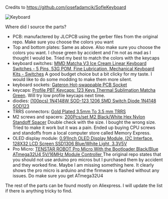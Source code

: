 Credits to https://github.com/josefadamcik/SofleKeyboard

![Keyboard](https://i.imgur.com/K0SJ8Lt.jpeg)

Where did I source the parts?

- PCB: manufactered by JLCPCB using the gerber files from the original repo. Make sure you choose the colors you want
- Top and bottom plates: Same as above. Also make sure you choose the colors you want. I chose green by accident and I'm not as mad as I thought I would be. Tried my best to match the colors with the keycaps
- keyboard switches: [MMD Matcha V3 Ice Cream Linear Keyboard Switches - 5 Pins, 53G POM, Fine Lubrication, Mechanical Keyboard Kits - Switches](https://www.temu.com/goods.html?_bg_fs=1&goods_id=601099632284006&sku_id=17592645242830&_x_sessn_id=tmovbfz5ww&refer_page_name=bgt_order_detail&refer_page_id=10045_1742357108022_4x8l5d4u64&refer_page_sn=10045) A good budget choice but a bit clicky for my taste. I would like to do some modding to make them more silent.
- keyboard sockets: [Gateron Hot-swappable PCB Socket](https://www.aliexpress.com/item/1005002637150446.html?spm=a2g0o.order_detail.order_detail_item.5.4e9ef19cmeAxVf)
- keycaps: [Profile PBT Keycaps: 123 Keys Thermal Sublimation Matcha Green](https://www.temu.com/goods.html?_bg_fs=1&goods_id=601099565803282&sku_id=17592415216952&_x_sessn_id=tmovbfz5ww&refer_page_name=bgt_order_detail&refer_page_id=10045_1742357370351_qpzpx6xphz&refer_page_sn=10045). Will try low profile keycaps next time.
- diodies: [(100pcs) 1N4148W SOD-123 1206 SMD Switch Diode 1N4148 SOD123](https://www.aliexpress.com/item/1005004629414782.html?spm=a2g0o.order_list.order_list_main.51.531a1802VA8TUC)
- TRRS connectors:  [Gold Plated 3.5mm To 3.5 mm TRRS](https://www.aliexpress.com/item/1005006954874186.html?spm=a2g0o.order_detail.order_detail_item.3.763af19c732NV2)
- M2 screws and spacers: [200Pcs/set M2 Black/White Hex Nylon Standoff Spacer](https://www.aliexpress.com/item/32862529967.html?spm=a2g0o.order_list.order_list_main.11.514a1802L2gtiv) Double check with the size. I bought the wrong size. Tried to make it work but it was a pain. Ended up buying CPU screws and standoffs from a local computer store called Memory Express.
- OLED display module: [0.91Inch OLED Display Module, I2C Interface, 128X32 LCD Screen SSD1306 Blue/White Light, 3.3V5V](https://www.aliexpress.com/item/1005007302239124.html?spm=a2g0o.order_detail.order_detail_item.3.6204f19cTVuRRy)
- Pro Micro: [TENSTAR ROBOT Pro Micro With the Bootloader Black/Blue ATmega32U4 5V/16MHz Module Controller ](https://www.aliexpress.com/item/32849563958.html?spm=a2g0o.order_list.order_list_main.84.514a1802GQBuEG) The original repo states that you should not use arduino pro micros but I purchased them by accident and they worked fine. Maybe I am missing something here. It clearly shows the pro micro is arduino and the firmware is flashed without any issues. Do make sure you get ATmega32U4

The rest of the parts can be found mostly on Aliexpress. I will update the list if there is anything tricky to find.













